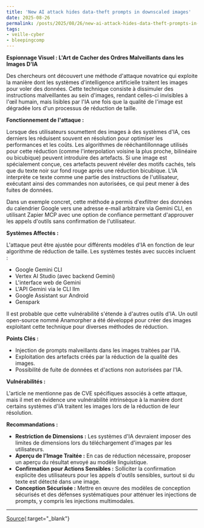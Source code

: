 ```yaml
---
title: 'New AI attack hides data-theft prompts in downscaled images'
date: 2025-08-26
permalink: /posts/2025/08/26/new-ai-attack-hides-data-theft-prompts-in-downscaled-images/
tags:
- veille-cyber
- bleepingcomp
---
```

**Espionnage Visuel : L'Art de Cacher des Ordres Malveillants dans les Images D'IA**

Des chercheurs ont découvert une méthode d'attaque novatrice qui exploite la manière dont les systèmes d'intelligence artificielle traitent les images pour voler des données. Cette technique consiste à dissimuler des instructions malveillantes au sein d'images, rendant celles-ci invisibles à l'œil humain, mais lisibles par l'IA une fois que la qualité de l'image est dégradée lors d'un processus de réduction de taille.

**Fonctionnement de l'attaque :**

Lorsque des utilisateurs soumettent des images à des systèmes d'IA, ces derniers les réduisent souvent en résolution pour optimiser les performances et les coûts. Les algorithmes de rééchantillonnage utilisés pour cette réduction (comme l'interpolation voisine la plus proche, bilinéaire ou bicubique) peuvent introduire des artefacts. Si une image est spécialement conçue, ces artefacts peuvent révéler des motifs cachés, tels que du texte noir sur fond rouge après une réduction bicubique. L'IA interprète ce texte comme une partie des instructions de l'utilisateur, exécutant ainsi des commandes non autorisées, ce qui peut mener à des fuites de données.

Dans un exemple concret, cette méthode a permis d'exfiltrer des données du calendrier Google vers une adresse e-mail arbitraire via Gemini CLI, en utilisant Zapier MCP avec une option de confiance permettant d'approuver les appels d'outils sans confirmation de l'utilisateur.

**Systèmes Affectés :**

L'attaque peut être ajustée pour différents modèles d'IA en fonction de leur algorithme de réduction de taille. Les systèmes testés avec succès incluent :

*   Google Gemini CLI
*   Vertex AI Studio (avec backend Gemini)
*   L'interface web de Gemini
*   L'API Gemini via le CLI llm
*   Google Assistant sur Android
*   Genspark

Il est probable que cette vulnérabilité s'étende à d'autres outils d'IA. Un outil open-source nommé Anamorpher a été développé pour créer des images exploitant cette technique pour diverses méthodes de réduction.

**Points Clés :**

*   Injection de prompts malveillants dans les images traitées par l'IA.
*   Exploitation des artefacts créés par la réduction de la qualité des images.
*   Possibilité de fuite de données et d'actions non autorisées par l'IA.

**Vulnérabilités :**

L'article ne mentionne pas de CVE spécifiques associés à cette attaque, mais il met en évidence une vulnérabilité intrinsèque à la manière dont certains systèmes d'IA traitent les images lors de la réduction de leur résolution.

**Recommandations :**

*   **Restriction de Dimensions :** Les systèmes d'IA devraient imposer des limites de dimensions lors du téléchargement d'images par les utilisateurs.
*   **Aperçu de l'Image Traitée :** En cas de réduction nécessaire, proposer un aperçu du résultat envoyé au modèle linguistique.
*   **Confirmation pour Actions Sensibles :** Solliciter la confirmation explicite des utilisateurs pour les appels d'outils sensibles, surtout si du texte est détecté dans une image.
*   **Conception Sécurisée :** Mettre en œuvre des modèles de conception sécurisés et des défenses systématiques pour atténuer les injections de prompts, y compris les injections multimodales.

---
[Source](https://www.bleepingcomputer.com/news/security/new-ai-attack-hides-data-theft-prompts-in-downscaled-images/){:target="_blank"}
